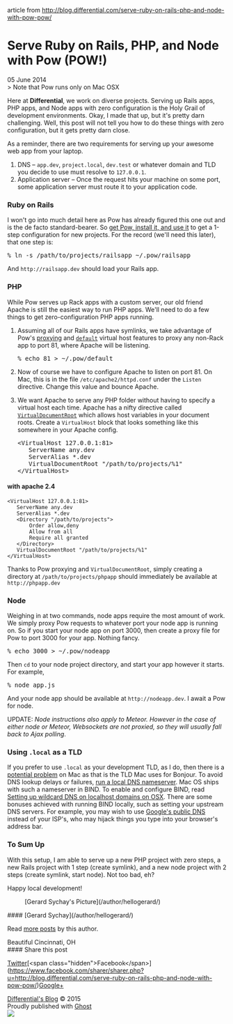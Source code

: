 article from http://blog.differential.com/serve-ruby-on-rails-php-and-node-with-pow-pow/
 

# Serve Ruby on Rails, PHP, and Node with Pow (POW!)

<section class="post-meta"><time class="post-date" datetime="2014-06-05">05 June 2014</time></section></header><section class="post-content">
> Note that Pow runs only on Mac OSX

Here at **Differential**, we work on diverse projects. Serving up Rails apps, PHP apps, and Node apps with zero configuration is the Holy Grail of development environments. Okay, I made that up, but it's pretty darn challenging. Well, this post will not tell you how to do these things with zero configuration, but it gets pretty darn close.

As a reminder, there are two requirements for serving up your awesome web app from your laptop.

1.  DNS – `app.dev`, `project.local`, `dev.test` or whatever domain and TLD you decide to use must resolve to `127.0.0.1`.
2.  Application server – Once the request hits your machine on some port, some application server must route it to your application code.

### Ruby on Rails

I won't go into much detail here as Pow has already figured this one out and is the de facto standard-bearer. So [get Pow, install it, and use it](http://pow.cx) to get a 1-step configuration for new projects. For the record (we'll need this later), that one step is:

<pre class="commentable-section hljs coffeescript" data-section-id="3">% ln -s <span class="hljs-regexp">/path/to/projects/railsapp ~/</span>.pow/railsapp  
</pre>
And `http://railsapp.dev` should load your Rails app.

### PHP

While Pow serves up Rack apps with a custom server, our old friend Apache is still the easiest way to run PHP apps. We'll need to do a few things to get zero-configuration PHP apps running.

1.  Assuming all of our Rails apps have symlinks, we take advantage of Pow's [proxying](http://pow.cx/manual.html#section_2.1.4) and [`default`](http://pow.cx/manual.html#section_2.1.3) virtual host features to proxy any non-Rack app to port 81, where Apache will be listening.

    <pre class="commentable-section hljs ruby" data-section-id="7"><span class="hljs-input"><span class="hljs-prompt">% echo 81 &gt;</span> ~<span class="hljs-regexp">/.pow/default</span></span>  
    </pre>
2.  Now of course we have to configure Apache to listen on port 81\. On Mac, this is in the file `/etc/apache2/httpd.conf` under the `Listen` directive. Change this value and bounce Apache.

3.  We want Apache to serve any PHP folder without having to specify a virtual host each time. Apache has a nifty directive called [`VirtualDocumentRoot`](http://httpd.apache.org/docs/2.2/mod/mod_vhost_alias.html#virtualdocumentroot) which allows host variables in your document roots. Create a `VirtualHost` block that looks something like this somewhere in your Apache config.

    <pre class="commentable-section hljs apache" data-section-id="10"><span class="hljs-tag">&lt;VirtualHost 127.0.0.1:81&gt;</span>  
       <span class="hljs-keyword"><span class="hljs-common">ServerName</span></span> any.dev
       <span class="hljs-keyword">ServerAlias</span> *.dev
       <span class="hljs-keyword">VirtualDocumentRoot</span> <span class="hljs-string">"/path/to/projects/%1"</span>
    <span class="hljs-tag">&lt;/VirtualHost&gt;</span>  
    </pre>
    
#### with apache 2.4 

    <VirtualHost 127.0.0.1:81>
       ServerName any.dev
       ServerAlias *.dev
       <Directory "/path/to/projects">
           Order allow,deny
           Allow from all
           Require all granted
       </Directory>
       VirtualDocumentRoot "/path/to/projects/%1"
    </VirtualHost>


Thanks to Pow proxying and `VirtualDocumentRoot`, simply creating a directory at `/path/to/projects/phpapp` should immediately be available at `http://phpapp.dev`

### Node

Weighing in at two commands, node apps require the most amount of work. We simply proxy Pow requests to whatever port your node app is running on. So if you start your node app on port 3000, then create a proxy file for Pow to port 3000 for your app. Nothing fancy.

<pre class="commentable-section hljs ruby" data-section-id="13"><span class="hljs-input"><span class="hljs-prompt">% echo 3000 &gt;</span> ~<span class="hljs-regexp">/.pow/nodeapp</span></span>  
</pre>
Then `cd` to your node project directory, and start your app however it starts. For example,

<pre class="commentable-section hljs " data-section-id="15">% node app.js  
</pre>
And your node app should be available at `http://nodeapp.dev`. I await a Pow for node.

UPDATE: _Node instructions also apply to Meteor. However in the case of either node or Meteor, Websockets are not proxied, so they will usually fall back to Ajax polling_.

### Using `.local` as a TLD

If you prefer to use `.local` as your development TLD, as I do, then there is a [potential problem](http://superuser.com/questions/370559/10-second-delay-for-local-tld-in-mac-os-x-lion) on Mac as that is the TLD Mac uses for Bonjour. To avoid DNS lookup delays or failures, [run a local DNS nameserver](http://support.apple.com/kb/HT3473). Mac OS ships with such a nameserver in BIND. To enable and configure BIND, read [Setting up wildcard DNS on localhost domains on OSX](http://mikeferrier.com/2011/04/04/setting-up-wildcard-dns-on-localhost-domains-on-osx/). There are some bonuses achieved with running BIND locally, such as setting your upstream DNS servers. For example, you may wish to use [Google's public DNS](https://developers.google.com/speed/public-dns/) instead of your ISP's, who may hijack things you type into your browser's address bar.

### To Sum Up

With this setup, I am able to serve up a new PHP project with zero steps, a new Rails project with 1 step (create symlink), and a new node project with 2 steps (create symlink, start node). Not too bad, eh?

Happy local development!

</section><footer class="post-footer"><figure class="author-image">[<span class="hidden">Gerard Sychay's Picture</span>](/author/hellogerard/)</figure><section class="author">
#### [Gerard Sychay](/author/hellogerard/)

Read [more posts](/author/hellogerard/) by this author.

<div class="author-meta"><span class="author-location icon-location">Beautiful Cincinnati, OH</span></div></section><section class="share">
#### Share this post

[<span class="hidden">Twitter</span>](https://twitter.com/share?text=Serve%20Ruby%20on%20Rails%2C%20PHP%2C%20and%20Node%20with%20Pow%20(POW!)&url=http://blog.differential.com/serve-ruby-on-rails-php-and-node-with-pow-pow/)[<span class="hidden">Facebook</span>](https://www.facebook.com/sharer/sharer.php?u=http://blog.differential.com/serve-ruby-on-rails-php-and-node-with-pow-pow/)[<span class="hidden">Google+</span>](https://plus.google.com/share?url=http://blog.differential.com/serve-ruby-on-rails-php-and-node-with-pow-pow/)</section></footer></article></main><footer class="site-footer clearfix"><section class="copyright">[Differential's Blog](http://blog.differential.com) © 2015</section><section class="poweredby">Proudly published with [Ghost](https://ghost.org)</section></footer></div>![](/view.gif?page=/serve-ruby-on-rails-php-and-node-with-pow-pow/)
